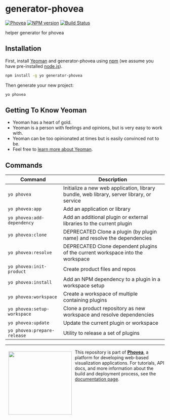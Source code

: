# generator-phovea 
[![Phovea][phovea-image]][phovea-url] [![NPM version][npm-image]][npm-url] [![Build Status][circleci-image]][circleci-url]

helper generator for phovea

## Installation

First, install [Yeoman](http://yeoman.io) and generator-phovea using [npm](https://www.npmjs.com/) (we assume you have pre-installed [node.js](https://nodejs.org/)).

```bash
npm install -g yo generator-phovea
```

Then generate your new project:

```bash
yo phovea
```

## Getting To Know Yeoman

 * Yeoman has a heart of gold.
 * Yeoman is a person with feelings and opinions, but is very easy to work with.
 * Yeoman can be too opinionated at times but is easily convinced not to be.
 * Feel free to [learn more about Yeoman](http://yeoman.io/).

## Commands

| Command                    | Description  |
|----------------------------|--------------|
| `yo phovea`                | Initialize a new web application, library bundle, web library, server library, or service |
| `yo phovea:app`            | Add an application or library |
| `yo phovea:add-dependency` | Add an additional plugin or external libraries to the current plugin |
| `yo phovea:clone`          | DEPRECATED Clone a plugin (by plugin name) and resolve the dependencies |
| `yo phovea:resolve`        | DEPRECATED Clone dependent plugins of the current workspace into the workspace |
| `yo phovea:init-product`   | Create product files and repos |
| `yo phovea:install`        | Add an NPM dependency to a plugin in a workspace setup |
| `yo phovea:workspace`      | Create a workspace of multiple containing plugins |
| `yo phovea:setup-workspace` | Clone a product repository as new workspace and resolve dependencies |
| `yo phovea:update`         | Update the current plugin or workspace |
| `yo phovea:prepare-release` | Utility to release a set of plugins  |


***

<a href="https://caleydo.org"><img src="http://caleydo.org/assets/images/logos/caleydo.svg" align="left" width="200px" hspace="10" vspace="6"></a>
This repository is part of **[Phovea](http://phovea.caleydo.org/)**, a platform for developing web-based visualization applications. For tutorials, API docs, and more information about the build and deployment process, see the [documentation page](http://caleydo.org/documentation/).


[phovea-image]: https://img.shields.io/badge/Phovea-DevTools-lightgrey.svg
[phovea-url]: https://phovea.caleydo.org
[npm-image]: https://badge.fury.io/js/generator-phovea.svg
[npm-url]: https://npmjs.org/package/generator-phovea
[circleci-image]: https://circleci.com/gh/phovea/generator-phovea.svg?style=shield
[circleci-url]: https://circleci.com/gh/phovea/generator-phovea
